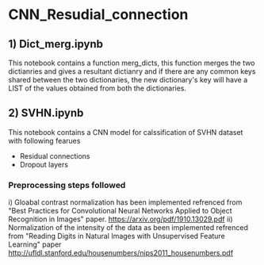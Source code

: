 # CNN_Resudial_connection
## 1) Dict_merg.ipynb

This notebook contains a function merg_dicts, this function merges the two dictianries and gives a resultant dictianry and if there are any common keys shared between the two dictionaries, the new dictionary's key will have a LIST of the values obtained from both the dictionaries.

## 2) SVHN.ipynb

This notebook contains a CNN model for calssification of SVHN dataset with following fearues
  - Residual connections
  - Dropout layers

### Preprocessing steps followed
i)  Gloabal contrast normalization has been implemented refrenced from "Best Practices for Convolutional Neural Networks
Applied to Object Recognition in Images" paper. https://arxiv.org/pdf/1910.13029.pdf
ii) Normalization of the intensity of the data as been implemented refrenced from "Reading Digits in Natural Images with Unsupervised Feature Learning" paper http://ufldl.stanford.edu/housenumbers/nips2011_housenumbers.pdf

